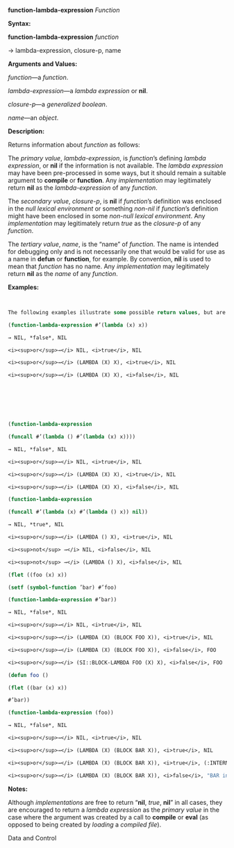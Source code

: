 **function-lambda-expression** *Function* 



**Syntax:** 



**function-lambda-expression** *function* 



→ lambda-expression, closure-p, name 



**Arguments and Values:** 



*function*—a *function*. 



*lambda-expression*—a *lambda expression* or **nil**. 



*closure-p*—a *generalized boolean*. 



*name*—an *object*. 



**Description:** 



Returns information about *function* as follows: 



The *primary value*, *lambda-expression*, is *function*’s defining *lambda expression*, or **nil** if the information is not available. The *lambda expression* may have been pre-processed in some ways, but it should remain a suitable argument to **compile** or **function**. Any *implementation* may legitimately return **nil** as the *lambda-expression* of any *function*. 



The *secondary value*, *closure-p*, is **nil** if *function*’s definition was enclosed in the *null lexical environment* or something *non-nil* if *function*’s definition might have been enclosed in some *non-null lexical environment*. Any *implementation* may legitimately return *true* as the *closure-p* of any *function*. 



The *tertiary value*, *name*, is the “name” of *function*. The name is intended for debugging only and is not necessarily one that would be valid for use as a name in **defun** or **function**, for example. By convention, **nil** is used to mean that *function* has no name. Any *implementation* may legitimately return **nil** as the *name* of any *function*. 



**Examples:**
```lisp
 

The following examples illustrate some possible return values, but are not intended to be exhaustive: 

(function-lambda-expression #’(lambda (x) x)) 

→ NIL, *false*, NIL 

<i><sup>or</sup>→</i> NIL, <i>true</i>, NIL 

<i><sup>or</sup>→</i> (LAMBDA (X) X), <i>true</i>, NIL 

<i><sup>or</sup>→</i> (LAMBDA (X) X), <i>false</i>, NIL 







(function-lambda-expression 

(funcall #’(lambda () #’(lambda (x) x)))) 

→ NIL, *false*, NIL 

<i><sup>or</sup>→</i> NIL, <i>true</i>, NIL 

<i><sup>or</sup>→</i> (LAMBDA (X) X), <i>true</i>, NIL 

<i><sup>or</sup>→</i> (LAMBDA (X) X), <i>false</i>, NIL 

(function-lambda-expression 

(funcall #’(lambda (x) #’(lambda () x)) nil)) 

→ NIL, *true*, NIL 

<i><sup>or</sup>→</i> (LAMBDA () X), <i>true</i>, NIL 

<i><sup>not</sup> →</i> NIL, <i>false</i>, NIL 

<i><sup>not</sup> →</i> (LAMBDA () X), <i>false</i>, NIL 

(flet ((foo (x) x)) 

(setf (symbol-function ’bar) #’foo) 

(function-lambda-expression #’bar)) 

→ NIL, *false*, NIL 

<i><sup>or</sup>→</i> NIL, <i>true</i>, NIL 

<i><sup>or</sup>→</i> (LAMBDA (X) (BLOCK FOO X)), <i>true</i>, NIL 

<i><sup>or</sup>→</i> (LAMBDA (X) (BLOCK FOO X)), <i>false</i>, FOO 

<i><sup>or</sup>→</i> (SI::BLOCK-LAMBDA FOO (X) X), <i>false</i>, FOO 

(defun foo () 

(flet ((bar (x) x)) 

#’bar)) 

(function-lambda-expression (foo)) 

→ NIL, *false*, NIL 

<i><sup>or</sup>→</i> NIL, <i>true</i>, NIL 

<i><sup>or</sup>→</i> (LAMBDA (X) (BLOCK BAR X)), <i>true</i>, NIL 

<i><sup>or</sup>→</i> (LAMBDA (X) (BLOCK BAR X)), <i>true</i>, (:INTERNAL FOO 0 BAR) 

<i><sup>or</sup>→</i> (LAMBDA (X) (BLOCK BAR X)), <i>false</i>, "BAR in FOO" 


```
**Notes:** 



Although *implementations* are free to return “**nil**, *true*, **nil**” in all cases, they are encouraged to return a *lambda expression* as the *primary value* in the case where the argument was created by a call to **compile** or **eval** (as opposed to being created by *loading* a *compiled file*). 



Data and Control 











